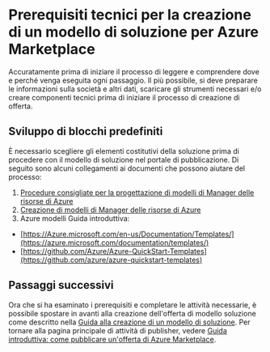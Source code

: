 <properties
   pageTitle="Prerequisiti tecnici per la creazione di un modello di soluzione per il Marketplace | Microsoft Azure"
   description="Informazioni sui requisiti per la creazione di un modello di soluzione per distribuire e vendere su Azure Marketplace"
   services="marketplace-publishing"
   documentationCenter=""
   authors="HannibalSII"
   manager="hascipio"
   editor=""/>

<tags
   ms.service="marketplace"
   ms.devlang="na"
   ms.topic="article"
   ms.tgt_pltfrm="na"
   ms.workload="na"
   ms.date="01/28/2016"
   ms.author="hascipio; v-divte" />

# <a name="technical-prerequisites-for-creating-a-solution-template-for-the-azure-marketplace"></a>Prerequisiti tecnici per la creazione di un modello di soluzione per Azure Marketplace
Accuratamente prima di iniziare il processo di leggere e comprendere dove e perché venga eseguita ogni passaggio. Il più possibile, si deve preparare le informazioni sulla società e altri dati, scaricare gli strumenti necessari e/o creare componenti tecnici prima di iniziare il processo di creazione di offerta.  

## <a name="developing-building-blocks"></a>Sviluppo di blocchi predefiniti
È necessario scegliere gli elementi costitutivi della soluzione prima di procedere con il modello di soluzione nel portale di pubblicazione. Di seguito sono alcuni collegamenti ai documenti che possono aiutare del processo:

1. [Procedure consigliate per la progettazione di modelli di Manager delle risorse di Azure](../best-practices-resource-manager-design-templates.md)
2. [Creazione di modelli di Manager delle risorse di Azure](../resource-group-authoring-templates.md)
3. Azure modelli Guida introduttiva:
  - [https://Azure.microsoft.com/en-us/Documentation/Templates/](https://azure.microsoft.com/documentation/templates/)
  - [https://github.com/Azure/Azure-QuickStart-Templates](https://github.com/azure/azure-quickstart-templates)

## <a name="next-steps"></a>Passaggi successivi
Ora che si ha esaminato i prerequisiti e completare le attività necessarie, è possibile spostare in avanti alla creazione dell'offerta di modello soluzione come descritto nella [Guida alla creazione di un modello di soluzione](marketplace-publishing-solution-template-creation.md). Per tornare alla pagina principale di attività di publisher, vedere [Guida introduttiva: come pubblicare un'offerta di Azure Marketplace](marketplace-publishing-getting-started.md).


[link-acct]:marketplace-publishing-accounts-creation-registration.md
